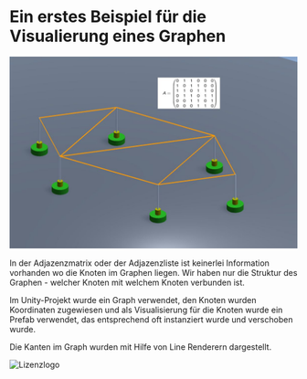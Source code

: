 # Ein erstes Beispiel für die Visualierung eines Graphen

![Eine erste Visualisierung](https://github.com/VRLAB-HSKL/Graphentheorie/blob/develop/Unity/GraphVisualization/capture.jpg)

In der Adjazenzmatrix oder der Adjazenzliste ist keinerlei Information vorhanden wo die Knoten im
Graphen liegen. Wir haben nur die Struktur des Graphen - welcher Knoten mit welchem Knoten verbunden ist.

Im Unity-Projekt wurde ein Graph verwendet, den Knoten wurden Koordinaten zugewiesen und als Visualisierung
für die Knoten wurde ein Prefab verwendet, das entsprechend oft instanziert wurde und verschoben wurde.

Die Kanten im Graph wurden mit Hilfe von Line Renderern dargestellt.


![Lizenzlogo](https://licensebuttons.net/l/by-nc-sa/3.0/de/88x31.png)
